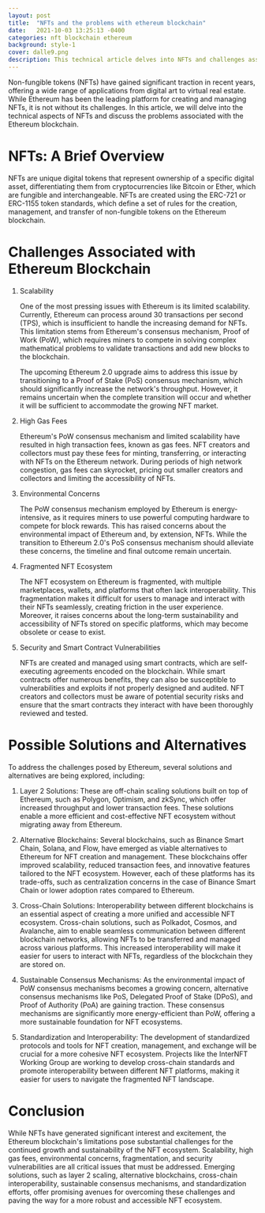 ```yaml
---
layout: post
title:  "NFTs and the problems with ethereum blockchain"
date:   2021-10-03 13:25:13 -0400
categories: nft blockchain ethereum
background: style-1
cover: dalle9.png
description: This technical article delves into NFTs and challenges associated with the Ethereum blockchain, including scalability, high gas fees, environmental concerns, fragmentation, and security vulnerabilities. It also discusses potential solutions like layer 2 scaling, alternative blockchains, cross-chain interoperability, sustainable consensus mechanisms, and standardization efforts to create a more robust and accessible NFT ecosystem.
---
```

Non-fungible tokens (NFTs) have gained significant traction in recent years, offering a wide range of applications from digital art to virtual real estate. While Ethereum has been the leading platform for creating and managing NFTs, it is not without its challenges. In this article, we will delve into the technical aspects of NFTs and discuss the problems associated with the Ethereum blockchain.

<h1>NFTs: A Brief Overview</h1>
NFTs are unique digital tokens that represent ownership of a specific digital asset, differentiating them from cryptocurrencies like Bitcoin or Ether, which are fungible and interchangeable. NFTs are created using the ERC-721 or ERC-1155 token standards, which define a set of rules for the creation, management, and transfer of non-fungible tokens on the Ethereum blockchain.

<h1>Challenges Associated with Ethereum Blockchain</h1>

1. Scalability

    One of the most pressing issues with Ethereum is its limited scalability. Currently, Ethereum can process around 30 transactions per second (TPS), which is insufficient to handle the increasing demand for NFTs. This limitation stems from Ethereum's consensus mechanism, Proof of Work (PoW), which requires miners to compete in solving complex mathematical problems to validate transactions and add new blocks to the blockchain.

    The upcoming Ethereum 2.0 upgrade aims to address this issue by transitioning to a Proof of Stake (PoS) consensus mechanism, which should significantly increase the network's throughput. However, it remains uncertain when the complete transition will occur and whether it will be sufficient to accommodate the growing NFT market.

2. High Gas Fees

    Ethereum's PoW consensus mechanism and limited scalability have resulted in high transaction fees, known as gas fees. NFT creators and collectors must pay these fees for minting, transferring, or interacting with NFTs on the Ethereum network. During periods of high network congestion, gas fees can skyrocket, pricing out smaller creators and collectors and limiting the accessibility of NFTs.

3. Environmental Concerns

    The PoW consensus mechanism employed by Ethereum is energy-intensive, as it requires miners to use powerful computing hardware to compete for block rewards. This has raised concerns about the environmental impact of Ethereum and, by extension, NFTs. While the transition to Ethereum 2.0's PoS consensus mechanism should alleviate these concerns, the timeline and final outcome remain uncertain.

4. Fragmented NFT Ecosystem

    The NFT ecosystem on Ethereum is fragmented, with multiple marketplaces, wallets, and platforms that often lack interoperability. This fragmentation makes it difficult for users to manage and interact with their NFTs seamlessly, creating friction in the user experience. Moreover, it raises concerns about the long-term sustainability and accessibility of NFTs stored on specific platforms, which may become obsolete or cease to exist.

5. Security and Smart Contract Vulnerabilities

    NFTs are created and managed using smart contracts, which are self-executing agreements encoded on the blockchain. While smart contracts offer numerous benefits, they can also be susceptible to vulnerabilities and exploits if not properly designed and audited. NFT creators and collectors must be aware of potential security risks and ensure that the smart contracts they interact with have been thoroughly reviewed and tested.


<h1>Possible Solutions and Alternatives</h1>
To address the challenges posed by Ethereum, several solutions and alternatives are being explored, including:

1. Layer 2 Solutions: These are off-chain scaling solutions built on top of Ethereum, such as Polygon, Optimism, and zkSync, which offer increased throughput and lower transaction fees. These solutions enable a more efficient and cost-effective NFT ecosystem without migrating away from Ethereum.

2. Alternative Blockchains: Several blockchains, such as Binance Smart Chain, Solana, and Flow, have emerged as viable alternatives to Ethereum for NFT creation and management. These blockchains offer improved scalability, reduced transaction fees, and innovative features tailored to the NFT ecosystem. However, each of these platforms has its trade-offs, such as centralization concerns in the case of Binance Smart Chain or lower adoption rates compared to Ethereum.

3. Cross-Chain Solutions: Interoperability between different blockchains is an essential aspect of creating a more unified and accessible NFT ecosystem. Cross-chain solutions, such as Polkadot, Cosmos, and Avalanche, aim to enable seamless communication between different blockchain networks, allowing NFTs to be transferred and managed across various platforms. This increased interoperability will make it easier for users to interact with NFTs, regardless of the blockchain they are stored on.

4. Sustainable Consensus Mechanisms: As the environmental impact of PoW consensus mechanisms becomes a growing concern, alternative consensus mechanisms like PoS, Delegated Proof of Stake (DPoS), and Proof of Authority (PoA) are gaining traction. These consensus mechanisms are significantly more energy-efficient than PoW, offering a more sustainable foundation for NFT ecosystems.

5. Standardization and Interoperability: The development of standardized protocols and tools for NFT creation, management, and exchange will be crucial for a more cohesive NFT ecosystem. Projects like the InterNFT Working Group are working to develop cross-chain standards and promote interoperability between different NFT platforms, making it easier for users to navigate the fragmented NFT landscape.

<h1>Conclusion</h1>
While NFTs have generated significant interest and excitement, the Ethereum blockchain's limitations pose substantial challenges for the continued growth and sustainability of the NFT ecosystem. Scalability, high gas fees, environmental concerns, fragmentation, and security vulnerabilities are all critical issues that must be addressed. Emerging solutions, such as layer 2 scaling, alternative blockchains, cross-chain interoperability, sustainable consensus mechanisms, and standardization efforts, offer promising avenues for overcoming these challenges and paving the way for a more robust and accessible NFT ecosystem.